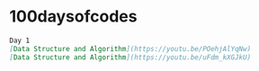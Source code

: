# 100daysofcodes

```markdown
Day 1
[Data Structure and Algorithm](https://youtu.be/POehjAlYqNw)
[Data Structure and Algorithm](https://youtu.be/uFdm_kXGJkU)
```

